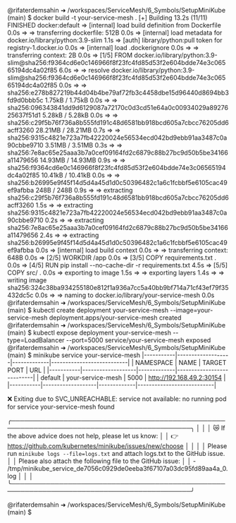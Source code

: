 @rifaterdemsahin ➜ /workspaces/ServiceMesh/6_Symbols/SetupMiniKube (main) $ docker build -t your-service-mesh .
[+] Building 13.2s (11/11) FINISHED                                                                                        docker:default
 => [internal] load build definition from Dockerfile                                                                                 0.0s
 => => transferring dockerfile: 512B                                                                                                 0.0s
 => [internal] load metadata for docker.io/library/python:3.9-slim                                                                   1.1s
 => [auth] library/python:pull token for registry-1.docker.io                                                                        0.0s
 => [internal] load .dockerignore                                                                                                    0.0s
 => => transferring context: 2B                                                                                                      0.0s
 => [1/5] FROM docker.io/library/python:3.9-slim@sha256:f9364cd6e0c146966f8f23fc4fd85d53f2e604bdde74e3c06565194dc4a02f85             6.0s
 => => resolve docker.io/library/python:3.9-slim@sha256:f9364cd6e0c146966f8f23fc4fd85d53f2e604bdde74e3c06565194dc4a02f85             0.0s
 => => sha256:e278b827219b44d04b4be79af72fb3c4458dbe15d96440d8694bb3fd9d0bbb5c 1.75kB / 1.75kB                                       0.0s
 => => sha256:096343841dd9d6129087a72170c0d3cd51e64a0c00934029a8927625637f51d1 5.28kB / 5.28kB                                       0.0s
 => => sha256:c29f5b76f736a8b555fd191c48d6581bb918bcd605a7cbcc76205dd6acff3260 28.21MB / 28.21MB                                     0.7s
 => => sha256:9315c4821e723a7fb42220024e56534ecd042bd9ebb91aa3487c0a90cbbe9710 3.51MB / 3.51MB                                       0.3s
 => => sha256:7e8ac65e25aaa3b7a0cef09164fd2c6879c88b27bc9d50b5be34166a11479656 14.93MB / 14.93MB                                     0.9s
 => => sha256:f9364cd6e0c146966f8f23fc4fd85d53f2e604bdde74e3c06565194dc4a02f85 10.41kB / 10.41kB                                     0.0s
 => => sha256:b26995e9f45f14d5d4a45d1d0c50396482c1a6c1fcbbf5e6105cac49ef9afbba 248B / 248B                                           0.9s
 => => extracting sha256:c29f5b76f736a8b555fd191c48d6581bb918bcd605a7cbcc76205dd6acff3260                                            1.5s
 => => extracting sha256:9315c4821e723a7fb42220024e56534ecd042bd9ebb91aa3487c0a90cbbe9710                                            0.2s
 => => extracting sha256:7e8ac65e25aaa3b7a0cef09164fd2c6879c88b27bc9d50b5be34166a11479656                                            2.4s
 => => extracting sha256:b26995e9f45f14d5d4a45d1d0c50396482c1a6c1fcbbf5e6105cac49ef9afbba                                            0.0s
 => [internal] load build context                                                                                                    0.0s
 => => transferring context: 648B                                                                                                    0.0s
 => [2/5] WORKDIR /app                                                                                                               0.0s
 => [3/5] COPY requirements.txt .                                                                                                    0.0s
 => [4/5] RUN pip install --no-cache-dir -r requirements.txt                                                                         4.5s
 => [5/5] COPY src/ .                                                                                                                0.0s
 => exporting to image                                                                                                               1.5s
 => => exporting layers                                                                                                              1.4s
 => => writing image sha256:324c38ba934255180e812f1a936a7cc5a40bb9bf714a71cf43ef79f35432dc5c                                         0.0s
 => => naming to docker.io/library/your-service-mesh                                                                                 0.0s
@rifaterdemsahin ➜ /workspaces/ServiceMesh/6_Symbols/SetupMiniKube (main) $ kubectl create deployment your-service-mesh --image=your-service-mesh
deployment.apps/your-service-mesh created
@rifaterdemsahin ➜ /workspaces/ServiceMesh/6_Symbols/SetupMiniKube (main) $ kubectl expose deployment your-service-mesh --type=LoadBalancer --port=5000
service/your-service-mesh exposed
@rifaterdemsahin ➜ /workspaces/ServiceMesh/6_Symbols/SetupMiniKube (main) $ minikube service your-service-mesh
|-----------|-------------------|-------------|---------------------------|
| NAMESPACE |       NAME        | TARGET PORT |            URL            |
|-----------|-------------------|-------------|---------------------------|
| default   | your-service-mesh |        5000 | http://192.168.49.2:30154 |
|-----------|-------------------|-------------|---------------------------|

❌  Exiting due to SVC_UNREACHABLE: service not available: no running pod for service your-service-mesh found

╭───────────────────────────────────────────────────────────────────────────────────────────╮
│                                                                                           │
│    😿  If the above advice does not help, please let us know:                             │
│    👉  https://github.com/kubernetes/minikube/issues/new/choose                           │
│                                                                                           │
│    Please run `minikube logs --file=logs.txt` and attach logs.txt to the GitHub issue.    │
│    Please also attach the following file to the GitHub issue:                             │
│    - /tmp/minikube_service_de7056c0929de0eeba3f67107a03dc95fd89aa4a_0.log                 │
│                                                                                           │
╰───────────────────────────────────────────────────────────────────────────────────────────╯

@rifaterdemsahin ➜ /workspaces/ServiceMesh/6_Symbols/SetupMiniKube (main) $ 